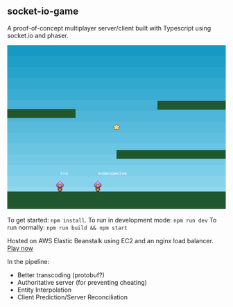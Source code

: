 ## socket-io-game ##
A proof-of-concept multiplayer server/client built with Typescript using socket.io and phaser. 

![screenshot](screenshot.png)

To get started: `npm install`.
To run in development mode: `npm run dev`
To run normally: `npm run build && npm start`

Hosted on AWS Elastic Beanstalk using EC2 and an nginx load balancer. 
[Play now](http://samplegame-env.eba-x3p2ipvd.us-east-2.elasticbeanstalk.com/)

In the pipeline:
- Better transcoding (protobuf?)
- Authoritative server (for preventing cheating)
- Entity Interpolation
- Client Prediction/Server Reconciliation